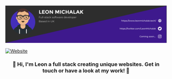 <a align="center"><img src="https://github.com/NinjaInShade/NinjaInShade/blob/main/Github%20header.png"/></a>

<a href="https://leonmichalak.tech">![Website](https://img.shields.io/website?style=for-the-badge&url=https%3A%2F%2Fleonmichalak.tech)</a>

<h3 align="center">🚀 Hi, I'm Leon a full stack creating unique websites. Get in touch or have a look at my work! 🚀</h3>
